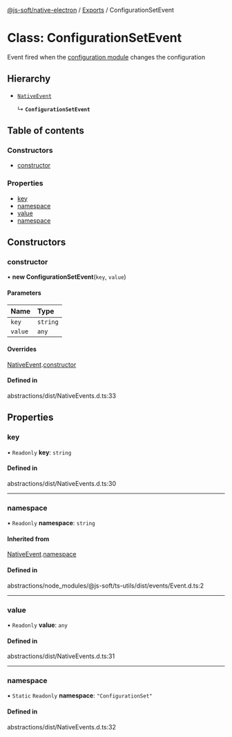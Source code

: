 [@js-soft/native-electron](../README.md) / [Exports](../modules.md) / ConfigurationSetEvent

# Class: ConfigurationSetEvent

Event fired when the [configuration module](./INativeConfigAccess.md) changes the configuration

## Hierarchy

-   [`NativeEvent`](NativeEvent.md)

    ↳ **`ConfigurationSetEvent`**

## Table of contents

### Constructors

-   [constructor](ConfigurationSetEvent.md#constructor)

### Properties

-   [key](ConfigurationSetEvent.md#key)
-   [namespace](ConfigurationSetEvent.md#namespace)
-   [value](ConfigurationSetEvent.md#value)
-   [namespace](ConfigurationSetEvent.md#namespace)

## Constructors

### constructor

• **new ConfigurationSetEvent**(`key`, `value`)

#### Parameters

| Name    | Type     |
| :------ | :------- |
| `key`   | `string` |
| `value` | `any`    |

#### Overrides

[NativeEvent](NativeEvent.md).[constructor](NativeEvent.md#constructor)

#### Defined in

abstractions/dist/NativeEvents.d.ts:33

## Properties

### key

• `Readonly` **key**: `string`

#### Defined in

abstractions/dist/NativeEvents.d.ts:30

---

### namespace

• `Readonly` **namespace**: `string`

#### Inherited from

[NativeEvent](NativeEvent.md).[namespace](NativeEvent.md#namespace)

#### Defined in

abstractions/node_modules/@js-soft/ts-utils/dist/events/Event.d.ts:2

---

### value

• `Readonly` **value**: `any`

#### Defined in

abstractions/dist/NativeEvents.d.ts:31

---

### namespace

▪ `Static` `Readonly` **namespace**: `"ConfigurationSet"`

#### Defined in

abstractions/dist/NativeEvents.d.ts:32
